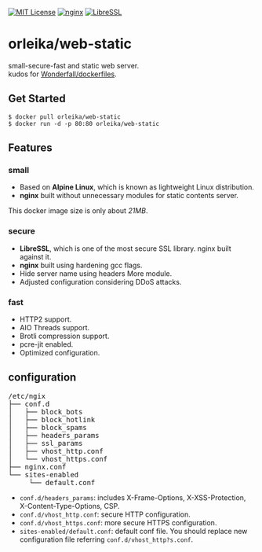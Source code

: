 [![MIT License](http://img.shields.io/badge/license-MIT-blue.svg?style=flat-square)](https://orleika.github.io/mit-license)
[![nginx](http://img.shields.io/badge/nginx-v1.11.5-blue.svg?style=flat-square)](https://nginx.org/en/download.html)
[![LibreSSL](http://img.shields.io/badge/LibreSSL-v2.5.0-blue.svg?style=flat-square)](https://www.libressl.org/)

# orleika/web-static
small-secure-fast and static web server.  
kudos for [Wonderfall/dockerfiles](https://github.com/Wonderfall/dockerfiles).

## Get Started
```
$ docker pull orleika/web-static
$ docker run -d -p 80:80 orleika/web-static
```

## Features

### small
- Based on **Alpine Linux**, which is known as lightweight Linux distribution.
- **nginx** built without unnecessary modules for static contents server.

This docker image size is only about *21MB*.

### secure
- **LibreSSL**, which is one of the most secure SSL library. nginx built against it.
- **nginx** built using hardening gcc flags.
- Hide server name using headers More module.
- Adjusted configuration considering DDoS attacks.

### fast
- HTTP2 support.
- AIO Threads support.
- Brotli compression support.
- pcre-jit enabled.
- Optimized configuration.

## configuration
<pre>
/etc/ngix
├── conf.d
│   ├── block_bots
│   ├── block_hotlink
│   ├── block_spams
│   ├── headers_params
│   ├── ssl_params
│   ├── vhost_http.conf
│   └── vhost_https.conf
├── nginx.conf
└── sites-enabled
     └── default.conf
</pre>

- `conf.d/headers_params`:
includes X-Frame-Options, X-XSS-Protection, X-Content-Type-Options, CSP.
- `conf.d/vhost_http.conf`: secure HTTP configuration.
- `conf.d/vhost_https.conf`: more secure HTTPS configuration.
- `sites-enabled/default.conf`: default conf file. You should replace new configuration file referring `conf.d/vhost_http?s.conf`.
